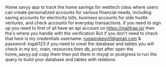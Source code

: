 Home savyy app to track the home savings for webtech class where users can create personalized accounts for various financial needs,
including saving accounts for electricity bills, business accounts for side hustle ventures, and check accounts for everyday transactions.
if you need to sign up you need to first of all have an api account on https://mailtrap.io/ then tha's where you handle with the verification
But if you don't need to check that here is my credentials username: rugwirokevin1@gmail.com & password: kigali123
if you need to creat the database and tables you will check in my src, main, resources then db_script after open the home_savyy.sql copy them
then put them in msyql or postgress to run the query to build your database and tables with relations
